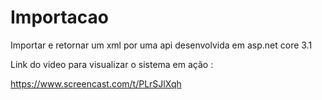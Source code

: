 # Importacao
Importar e retornar um xml por  uma api desenvolvida em asp.net core 3.1

Link do video para visualizar o sistema em ação :

https://www.screencast.com/t/PLrSJlXqh

